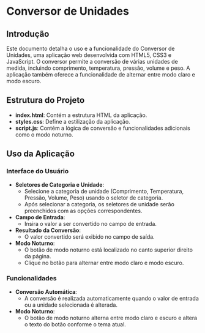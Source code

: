 # Conversor de Unidades

## Introdução
Este documento detalha o uso e a funcionalidade do Conversor de Unidades, uma aplicação web desenvolvida com HTML5, CSS3 e JavaScript. O conversor permite a conversão de várias unidades de medida, incluindo comprimento, temperatura, pressão, volume e peso. A aplicação também oferece a funcionalidade de alternar entre modo claro e modo escuro.

## Estrutura do Projeto
- **index.html**: Contém a estrutura HTML da aplicação.
- **styles.css**: Define a estilização da aplicação.
- **script.js**: Contém a lógica de conversão e funcionalidades adicionais como o modo noturno.

## Uso da Aplicação

### Interface do Usuário
- **Seletores de Categoria e Unidade**:
  - Selecione a categoria de unidade (Comprimento, Temperatura, Pressão, Volume, Peso) usando o seletor de categoria.
  - Após selecionar a categoria, os seletores de unidade serão preenchidos com as opções correspondentes.
- **Campo de Entrada**:
  - Insira o valor a ser convertido no campo de entrada.
- **Resultado da Conversão**:
  - O valor convertido será exibido no campo de saída.
- **Modo Noturno**:
  - O botão de modo noturno está localizado no canto superior direito da página.
  - Clique no botão para alternar entre modo claro e modo escuro.

### Funcionalidades
- **Conversão Automática**:
  - A conversão é realizada automaticamente quando o valor de entrada ou a unidade selecionada é alterada.
- **Modo Noturno**:
  - O botão de modo noturno alterna entre modo claro e escuro e altera o texto do botão conforme o tema atual.
